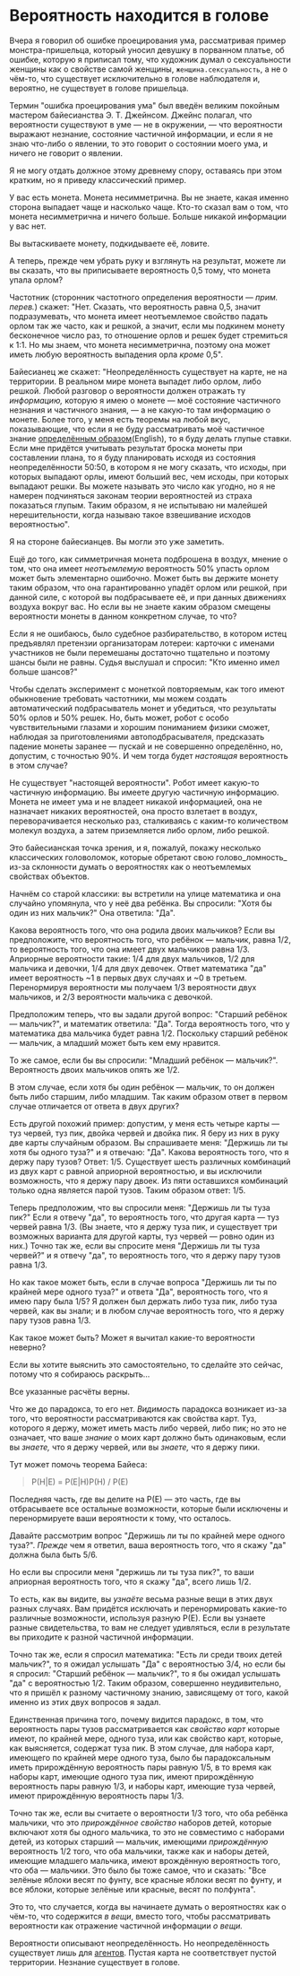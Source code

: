 # Вероятность находится в голове
Вчера я говорил об ошибке проецирования ума, рассматривая пример монстра-пришельца, который уносил девушку в порванном платье, об ошибке, которую я приписал тому, что художник думал о сексуальности женщины как о свойстве самой женщины, <code>женщина.сексуальность</code>, а не о чём-то, что существует исключительно в голове наблюдателя и, вероятно, не существует в голове пришельца.

Термин "ошибка проецирования ума" был введён великим покойным мастером байесианства Э. Т. Джейнсом. Джейнс полагал, что вероятности существуют в уме — не в окружении, — что вероятности выражают незнание, состояние частичной информации, и если я не знаю что-либо о явлении, то это говорит о состоянии моего ума, и ничего не говорит о явлении.

Я не могу отдать должное этому древнему спору, оставаясь при этом кратким, но я приведу классический пример.  
<!-- эта строка для форматирования нужна --><em></em>   
У вас есть монета.
Монета несимметрична.
Вы не знаете, какая именно сторона выпадает чаще и насколько чаще. Кто-то сказал вам о том, что монета несимметрична и ничего больше.
Больше никакой информации у вас нет.

Вы вытаскиваете монету, подкидываете её, ловите.

А теперь, прежде чем убрать руку и взглянуть на результат, можете ли вы сказать, что вы приписываете вероятность 0\,5 тому, что монета упала орлом?

Частотник (сторонник частотного определения вероятности — _прим. перев._) скажет: "Нет. Сказать, что вероятность равна 0\,5, значит подразумевать, что монета имеет неотъемлемое свойство падать орлом так же часто, как и решкой, а значит, если мы подкинем монету бесконечное число раз, то отношение орлов и решек будет стремиться к 1:1. Но мы знаем, что монета несимметрична, поэтому она может иметь любую вероятность выпадения орла _кроме_ 0\,5".

Байесианец же скажет: "Неопределённость существует на карте, не на территории. В реальном мире монета выпадет либо орлом, либо решкой. Любой разговор о вероятности должен отражать ту _информацию,_ которую я имею о монете — моё состояние частичного незнания и частичного знания, — а не какую-то там информацию о монете. Более того, у меня есть теоремы на любой вкус, показывающие, что если я не буду рассматривать моё частичное знание [определённым образом](http://www.overcomingbias.com/2008/01/something-to-pr.html)(English), то я буду делать глупые ставки. Если мне придётся учитывать результат броска монеты при составлении плана, то я буду планировать исходя из состояния неопределённости 50:50, в котором я не могу сказать, что исходы, при которых выпадают орлы, имеют больший вес, чем исходы, при которых выпадают решки. Вы можете называть это число как угодно, но я не намерен подчиняться законам теории вероятностей из страха показаться глупым. Таким образом, я не испытываю ни малейшей нерешительности, когда называю такое взвешивание исходов вероятностью".

Я на стороне байесианцев. Вы могли это уже заметить.

Ещё до того, как симметричная монета подброшена в воздух, мнение о том, что она имеет _неотъемлемую_ вероятность 50% упасть орлом может быть элементарно ошибочно. Может быть вы держите монету таким образом, что она гарантированно упадёт орлом или решкой, при данной силе, с которой вы подбрасываете её, и при данных движениях воздуха вокруг вас. Но если вы не знаете каким образом смещены вероятности монеты в данном конкретном случае, то что?

Если я не ошибаюсь, было судебное разбирательство, в котором истец предъявлял претензии организаторам лотереи: карточки с именами участников не были перемешаны достаточно тщательно и поэтому шансы были не равны. Судья выслушал и спросил: "Кто именно имел больше шансов?"

Чтобы сделать эксперимент с монеткой повторяемым, как того имеют обыкновение требовать частотники, мы можем создать автоматический подбрасыватель монет и убедиться, что результаты 50% орлов и 50% решек. Но, быть может, робот с особо чувствительными глазами и хорошим пониманием физики сможет, наблюдая за приготовлениями автоподбрасывателя, предсказать падение монеты заранее — пускай и не совершенно определённо, но, допустим, с точностью 90%. И чем тогда будет _настоящая_ вероятность в этом случае?

Не существует "настоящей вероятности". Робот имеет какую-то частичную информацию. Вы имеете другую частичную информацию. Монета не имеет ума и не владеет никакой информацией, она не назначает никаких вероятностей, она просто взлетает в воздух, переворачивается несколько раз, сталкиваясь с каким-то количеством молекул воздуха, а затем приземляется либо орлом, либо решкой.

Это байесианская точка зрения, и я, пожалуй, покажу несколько классических головоломок, которые обретают свою голово_ломность_ из-за склонности думать о вероятностях как о неотъемлемых свойствах объектов.

Начнём со старой классики: вы встретили на улице математика и она случайно упомянула, что у неё два ребёнка. Вы спросили: "Хотя бы один из них мальчик?"  Она ответила: "Да".

Какова вероятность того, что она родила двоих мальчиков? Если вы предположите, что вероятность того, что ребёнок — мальчик, равна 1/2, то вероятность того, что она имеет двух мальчиков равна 1/3. Априорные вероятности такие: 1/4 для двух мальчиков, 1/2 для мальчика и девочки, 1/4 для двух девочек. Ответ математика "да" имеет вероятность ~1 в первых двух случаях и ~0 в третьем. Перенормируя вероятности мы получаем 1/3 вероятности двух мальчиков, и 2/3 вероятности мальчика с девочкой.

Предположим теперь, что вы задали другой вопрос: "Старший ребёнок — мальчик?", и математик ответила: "Да". Тогда вероятность того, что у математика два мальчика будет равна 1/2. Поскольку старший ребёнок — мальчик, а младший может быть кем ему нравится.

То же самое, если бы вы спросили: "Младший ребёнок — мальчик?". Вероятность двоих мальчиков опять же 1/2.

В этом случае, если хотя бы один ребёнок — мальчик, то он должен быть либо старшим, либо младшим. Так каким образом ответ в первом случае отличается от ответа в двух других?

Есть другой похожий пример: допустим, у меня есть четыре карты — туз червей, туз пик, двойка червей и двойка пик. Я беру из них в руку две карты случайным образом. Вы спрашиваете меня: "Держишь ли ты хотя бы одного туза?" и я отвечаю: "Да". Какова вероятность того, что я держу пару тузов? Ответ: 1/5. Существует шесть различных комбинаций из двух карт с равной априорной вероятностью, и вы исключили возможность, что я держу пару двоек. Из пяти оставшихся комбинаций только одна является парой тузов. Таким образом ответ: 1/5.

Теперь предположим, что вы спросили меня: "Держишь ли ты туза пик?" Если я отвечу "да", то вероятность того, что другая карта — туз червей равна 1/3. (Вы знаете, что я держу туза пик, и существует три возможных варианта для другой карты, туз червей — ровно один из них.) Точно так же, если вы спросите меня "Держишь ли ты туза червей?" и я отвечу "да", то вероятность того, что я держу пару тузов равна 1/3.

Но как такое может быть, если в случае вопроса "Держишь ли ты по крайней мере одного туза?" и ответа "Да", вероятность того, что я имею пару была 1/5? Я должен был держать либо туза пик, либо туза червей, как вы знали; и в любом случае вероятность того, что я держу пару тузов равна 1/3.

Как такое может быть? Может я вычитал какие-то вероятности неверно?

Если вы хотите выяснить это самостоятельно, то сделайте это сейчас, потому что я собираюсь раскрыть...

Все указанные расчёты верны.

Что же до парадокса, то его нет. _Видимость_ парадокса возникает из-за того, что вероятности рассматриваются как свойства карт. Туз, которого я держу, может иметь масть либо червей, либо пик; но это не означает, что ваше _знание_ о моих карт должно быть одинаковым, если вы _знаете,_ что я держу червей, или вы _знаете,_ что я держу пики.

Тут может помочь теорема Байеса:

<blockquote> P(H|E) = P(E|H)P(H) / P(E) </blockquote>

Последняя часть, где вы делите на P(E) — это часть, где вы отбрасываете все остальные возможности, которые были исключены и перенормируете ваши вероятности к тому, что осталось.

Давайте рассмотрим вопрос "Держишь ли ты по крайней мере одного туза?". _Прежде_ чем я ответил, ваша вероятность того, что я скажу "да" должна была быть 5/6.

Но если вы спросили меня "держишь ли ты туза пик?", то ваши априорная вероятность того, что я скажу "да", всего лишь 1/2.

То есть, как вы видите, вы _узнаёте_ весьма разные вещи в этих двух разных случаях. Вам придётся исключать и перенормировать какие-то различные возможности, используя разную P(E). Если вы узнаете разные свидетельства, то вам не следует удивляться, если в результате вы приходите к разной частичной информации.

Точно так же, если я спросил математика: "Есть ли среди твоих детей мальчик?", то я ожидал услышать "Да" с вероятностью 3/4, но если бы я спросил: "Старший ребёнок — мальчик?", то я бы ожидал услышать "да" с вероятностью 1/2. Таким образом, совершенно неудивительно, что я пришёл к разному частичному знанию, зависящему от того, какой именно из этих двух вопросов я задал.

Единственная причина того, почему видится парадокс, в том, что вероятность пары тузов рассматривается как _свойство карт_ которые имеют, по крайней мере, одного туза, или как свойство карт, которые, как выясняется, содержат туза пик. В этом случае, для набора карт, имеющего по крайней мере одного туза, было бы парадоксальным иметь прирождённую вероятность пары равную 1/5, в то время как наборы карт, имеющие одного туза пик, имеют прирождённую вероятность пары равную 1/3, и наборы карт, имеющие туза червей, имеют прирождённую вероятность пары 1/3.

Точно так же, если вы считаете о вероятности 1/3 того, что оба ребёнка мальчики, что это _прирождённое свойство_ наборов детей, которые включают хотя бы одного мальчика, то это не совместимо с наборами детей, из которых старший — мальчик, имеющими _прирождённую_ вероятность 1/2 того, что оба мальчики, также как и наборы детей, имеющие младшего мальчика, имеют врождённую вероятность того, что оба — мальчики. Это было бы тоже самое, что и сказать: "Все зелёные яблоки весят по фунту, все красные яблоки весят по фунту, и все яблоки, которые зелёные или красные, весят по полфунта".

Это то, что случается, когда вы начинаете думать о вероятностях как о чём-то, что содержится _в вещи_, вместо того, чтобы рассматривать вероятности как отражение частичной информации _о вещи._

Вероятности описывают неопределённость. Но неопределённость существует лишь для [агентов](/wiki/Агент). Пустая карта не соответствует пустой территории. Незнание существует в голове.